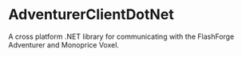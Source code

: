 # AdventurerClientDotNet
A cross platform .NET library for communicating with the FlashForge Adventurer and Monoprice Voxel.
